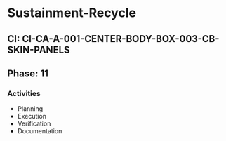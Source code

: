 # Sustainment-Recycle

## CI: CI-CA-A-001-CENTER-BODY-BOX-003-CB-SKIN-PANELS
## Phase: 11

### Activities
- Planning
- Execution
- Verification
- Documentation

